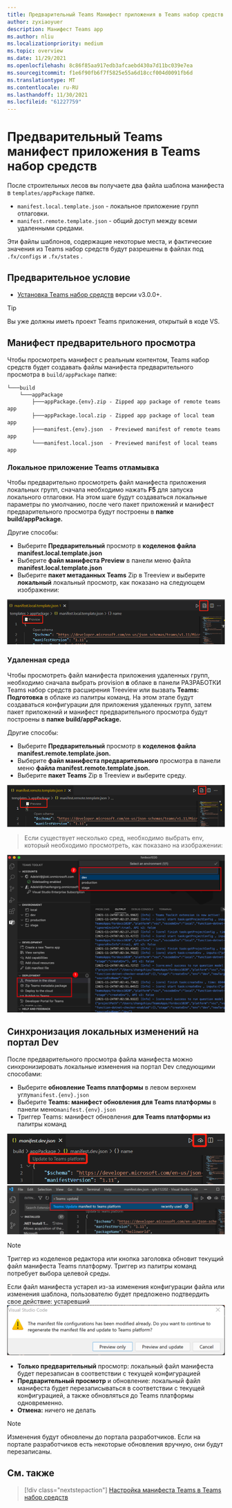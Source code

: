 ```yaml
---
title: Предварительный Teams Манифест приложения в Teams набор средств
author: zyxiaoyuer
description: Манифест Teams app
ms.author: nliu
ms.localizationpriority: medium
ms.topic: overview
ms.date: 11/29/2021
ms.openlocfilehash: 8c86f85aa917edb3afcaebd430a7d11bc039e7ea
ms.sourcegitcommit: f1e6f90fb6f7f5825e55a6d18ccf004d0091fb6d
ms.translationtype: MT
ms.contentlocale: ru-RU
ms.lasthandoff: 11/30/2021
ms.locfileid: "61227759"
---
```

# <a name="preview-teams-app-manifest-in-teams-toolkit"></a>Предварительный Teams манифест приложения в Teams набор средств

После строительных лесов вы получаете два файла шаблона манифеста в `templates/appPackage` папке.

- `manifest.local.template.json` - локальное приложение групп отлаговки.
- `manifest.remote.template.json` - общий доступ между всеми удаленными средами.

Эти файлы шаблонов, содержащие некоторые места, и фактические значения из Teams набор средств будут разрешены в файлах под `.fx/configs` и `.fx/states` .

## <a name="prerequisite"></a>Предварительное условие

* [Установка Teams набор средств](https://marketplace.visualstudio.com/items?itemName=TeamsDevApp.ms-teams-vscode-extension) версии v3.0.0+.

> [!TIP]
> Вы уже должны иметь проект Teams приложения, открытый в коде VS.

## <a name="preview-manifest"></a>Манифест предварительного просмотра

Чтобы просмотреть манифест с реальным контентом, Teams набор средств будет создавать файлы манифеста предварительного просмотра в `build/appPackage` папке:

```text
└───build
    └───appPackage
        ├───appPackage.{env}.zip - Zipped app package of remote teams app
        ├───appPackage.local.zip - Zipped app package of local team app
        ├───manifest.{env}.json  - Previewed manifest of remote teams app
        └───manifest.local.json  - Previewed manifest of local teams app
```

### <a name="local-debug-teams-app"></a>Локальное приложение Teams отламывка

Чтобы предварительно просмотреть файл манифеста приложения локальных групп, сначала необходимо нажать **F5** для запуска локального отлаговки. На этом шаге будут создаваться локальные параметры по умолчанию, после чего пакет приложений и манифест предварительного просмотра будут построены в **папке build/appPackage.**

Другие способы:

- Выберите **Предварительный** просмотр в **коделенов файла manifest.local.template.json**
- Выберите **файл манифеста Preview** в панели меню файла **manifest.local.template.json**
- Выберите **пакет метаданных Teams** Zip в Treeview и выберите **локальный** локальный просмотр, как показано на следующем изображении:

![предварительный просмотр локального](./images/preview.png)

### <a name="remote-environment"></a>Удаленная среда

Чтобы просмотреть файл манифеста приложения удаленных групп, необходимо сначала выбрать provision **в** облаке в панели РАЗРАБОТКИ Teams набор средств расширения Treeview или вызвать **Teams: Подготовка** в облаке из палитры команд. На этом этапе будут создаваться конфигурации для приложения удаленных групп, затем пакет приложений и манифест предварительного просмотра будут построены в **папке build/appPackage.**

Другие способы:

- Выберите **Предварительный** просмотр в **коделенов файла manifest.remote.template.json.**
- Выберите **файл манифеста предварительного** просмотра в панели меню **файла manifest.remote.template.json.**
- Выберите **пакет Teams** Zip в Treeview и выберите среду.

![удаленный просмотр](./images/preview-remote.png)

> Если существует несколько сред, необходимо выбрать env, который необходимо просмотреть, как показано на изображении:

![выберите env](./images/select-env.png)

## <a name="sync-local-changes-to-dev-portal"></a>Синхронизация локальных изменений на портал Dev

После предварительного просмотра файла манифеста можно синхронизировать локальные изменения на портал Dev следующими способами:

- Выберите **обновление Teams платформы** в левом верхнем углу`manifest.{env}.json`
- Выберите **Teams: манифест обновления для Teams платформы** в панели меню`manifest.{env}.json`
- Триггер Teams: манифест обновления **для Teams платформы из** палитры команд

![update ](./images/updatetoteamsplatform.png)
 ![ update-cmd](./images/update_manifest_cmp.png)

> [!NOTE]
> Триггер из коделенов редактора или кнопка заголовка обновит текущий файл манифеста Teams платформу. Триггер из палитры команд потребует выбора целевой среды.

Если файл манифеста устарел из-за изменения конфигурации файла или изменения шаблона, пользователю будет предложено подтвердить свое действие: устаревший ![ манифест](./images/manifest_outdated_dialog.png)

- **Только предварительный** просмотр: локальный файл манифеста будет перезаписан в соответствии с текущей конфигурацией
- **Предварительный просмотр** и обновление: локальный файл манифеста будет перезаписываться в соответствии с текущей конфигурацией, а также обновляться до Teams платформы одновременно.
- **Отмена:** ничего не делать

> [!NOTE]
> Изменения будут обновлены до портала разработчиков. Если на портале разработчиков есть некоторые обновления вручную, они будут перезаписаны.

## <a name="see-also"></a>См. также

> [!div class="nextstepaction"]
> [Настройка манифеста Teams в Teams набор средств](TeamsFx-manifest-customization.md)
